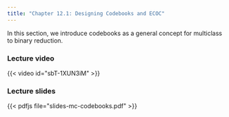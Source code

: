 ```yaml
---
title: "Chapter 12.1: Designing Codebooks and ECOC"
---
```

In this section, we introduce codebooks as a general concept for multiclass to binary reduction. 

<!--more-->

### Lecture video

{{< video id="sbT-1XUN3iM" >}}

### Lecture slides

{{< pdfjs file="slides-mc-codebooks.pdf" >}}
